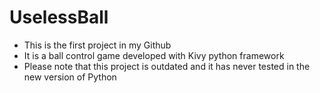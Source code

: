 UselessBall
===========

- This is the first project in my Github
- It is a ball control game developed with Kivy python framework
- Please note that this project is outdated and it has never tested in the new version of Python
